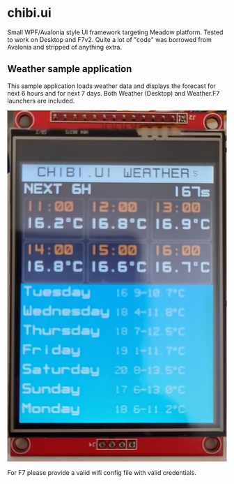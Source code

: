 # chibi.ui

Small WPF/Avalonia style UI framework targeting Meadow platform. Tested to work on Desktop and F7v2. 
Quite a lot of "code" was borrowed from Avalonia and stripped of anything extra.


## Weather sample application

This sample application loads weather data and displays the forecast for next 6 hours and for next 7 days. 
Both Weather (Desktop) and Weather.F7 launchers are included.

![Screenshot](20240521_143136.jpg)

For F7 please provide a valid wifi config file with valid credentials.

